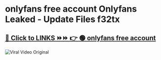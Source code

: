 
 # onlyfans free account Onlyfans Leaked - Update Files f32tx

## <h2><a href="https://clipsfans.com/onlyfans_free_account&ref=git">🔗 Click to LINKS ⏩⏩ 👉 🟢 onlyfans free account </a></h2>

<a href="https://clipsfans.com/onlyfans_free_account&ref=git" rel="nofollow" data-target="animated-image.originalLink"><img src="https://i.ibb.co.com/xMMVF88/686577567.gif" alt="Viral Video Original" style="max-width: 100%; display: inline-block;" data-target="animated-image.originalImage"></a>

